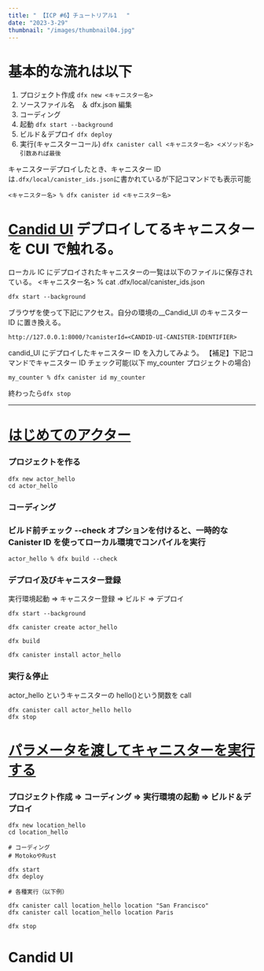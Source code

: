 ```yaml
---
title: " 【ICP #6】チュートリアル1　 "
date: "2023-3-29"
thumbnail: "/images/thumbnail04.jpg"
---
```


# 基本的な流れは以下

1. プロジェクト作成 `dfx new <キャニスター名>`
2. ソースファイル名　＆ dfx.json 編集
3. コーディング
4. 起動 `dfx start --background`
5. ビルド＆デプロイ `dfx deploy`
6. 実行(キャニスターコール) `dfx canister call <キャニスター名> <メソッド名>　引数あれば最後`

キャニスターデプロイしたとき、キャニスター ID は`.dfx/local/canister_ids.json`に書かれているが下記コマンドでも表示可能

```
<キャニスター名> % dfx canister id <キャニスター名>
```

# [Candid UI](https://smacon.dev/posts/motoko-my-counter) デプロイしてるキャニスターを CUI で触れる。

ローカル IC にデプロイされたキャニスターの一覧は以下のファイルに保存されている。
<キャニスター名> % cat .dfx/local/canister_ids.json

```
dfx start --background
```

ブラウザを使って下記にアクセス。自分の環境の\_\_Candid_UI のキャニスター ID に置き換える。

```
http://127.0.0.1:8000/?canisterId=<CANDID-UI-CANISTER-IDENTIFIER>
```

candid_UI にデプロイしたキャニスター ID を入力してみよう。
【補足】下記コマンドでキャニスター ID チェック可能(以下 my_counter プロジェクトの場合)

```
my_counter % dfx canister id my_counter
```

終わったら`dfx stop`

---

# [はじめてのアクター](https://smacon.dev/posts/motoko-actor-hello)

### プロジェクトを作る

```
dfx new actor_hello
cd actor_hello
```

### コーディング

### ビルド前チェック --check オプションを付けると、一時的な Canister ID を使ってローカル環境でコンパイルを実行

```
actor_hello % dfx build --check
```

### デプロイ及びキャニスター登録

実行環境起動 ⇒ キャニスター登録 ⇒ ビルド ⇒ デプロイ

```
dfx start --background

dfx canister create actor_hello

dfx build

dfx canister install actor_hello
```

### 実行＆停止

actor_hello というキャニスターの hello()という関数を call

```
dfx canister call actor_hello hello
dfx stop
```

# [パラメータを渡してキャニスターを実行する](https://smacon.dev/posts/motoko-location-hello)

### プロジェクト作成 ⇒ コーディング ⇒ 実行環境の起動 ⇒ ビルド＆デプロイ

```
dfx new location_hello
cd location_hello

# コーディング
# MotokoやRust

dfx start
dfx deploy

# 各種実行（以下例）

dfx canister call location_hello location "San Francisco"
dfx canister call location_hello location Paris

dfx stop
```

# Candid UI
